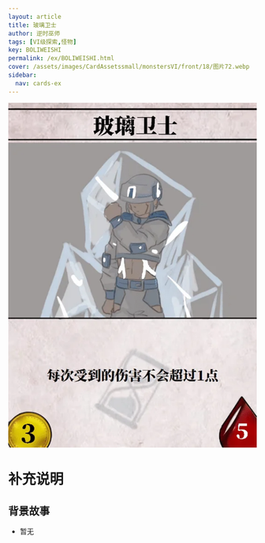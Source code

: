 ```yaml
---
layout: article
title: 玻璃卫士
author: 逆时巫师
tags: [VI级探索,怪物]
key: BOLIWEISHI
permalink: /ex/BOLIWEISHI.html
cover: /assets/images/CardAssetssmall/monstersVI/front/18/图片72.webp
sidebar:
  nav: cards-ex
---
```

![](/assets/images/CardAssets/monstersVI/front/18/图片72.webp)

# 补充说明



## 背景故事
* 暂无